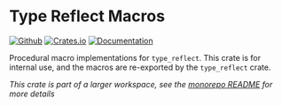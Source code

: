# Type Reflect Macros

[![Github](https://img.shields.io/badge/github-source-blue?logo=github)](type_reflect_macros) [![Crates.io](https://img.shields.io/crates/v/type_reflect_macros.svg)](https://crates.io/crates/type_reflect_macros) [![Documentation](https://docs.rs/type_reflect_macros/badge.svg)](https://docs.rs/type_reflect_macros)

Procedural macro implementations for `type_reflect`.  This crate is for internal use, and the macros are re-exported by the `type_reflect` crate.

*This crate is part of a larger workspace, see the [monorepo README](../) for more details*
